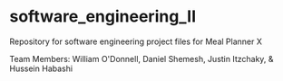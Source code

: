 # software_engineering_II
Repository for software engineering project files for Meal Planner X

Team Members: William O'Donnell, Daniel Shemesh, Justin Itzchaky, & Hussein Habashi

